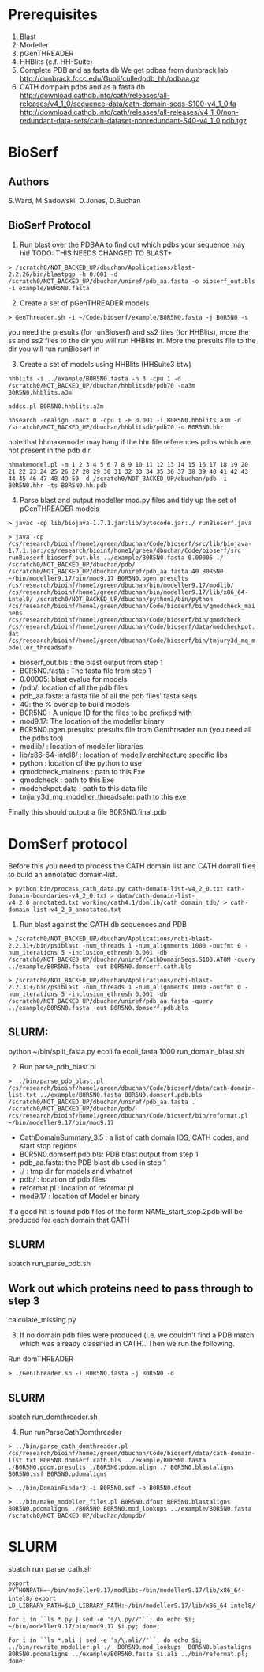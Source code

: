# Prerequisites

1. Blast
2. Modeller
3. pGenTHREADER
4. HHBlits (c.f. HH-Suite)
5. Complete PDB and as fasta db
      We get pdbaa from dunbrack lab
      http://dunbrack.fccc.edu/Guoli/culledpdb_hh/pdbaa.gz
6. CATH dompain pdbs and as a fasta db
    http://download.cathdb.info/cath/releases/all-releases/v4_1_0/sequence-data/cath-domain-seqs-S100-v4_1_0.fa
    http://download.cathdb.info/cath/releases/all-releases/v4_1_0/non-redundant-data-sets/cath-dataset-nonredundant-S40-v4_1_0.pdb.tgz


# BioSerf

## Authors

S.Ward, M.Sadowski, D.Jones, D.Buchan

## BioSerf Protocol

1. Run blast over the PDBAA to find out which pdbs your sequence may hit!
TODO: THIS NEEDS CHANGED TO BLAST+

`> /scratch0/NOT_BACKED_UP/dbuchan/Applications/blast-2.2.26/bin/blastpgp -h 0.001 -d /scratch0/NOT_BACKED_UP/dbuchan/uniref/pdb_aa.fasta -o bioserf_out.bls -i example/B0R5N0.fasta`

2. Create a set of pGenTHREADER models

`> GenThreader.sh -i ~/Code/bioserf/example/B0R5N0.fasta -j B0R5N0 -s`

you need the presults (for runBioserf) and ss2 files (for HHBlits), more the ss and ss2 files to the
dir you will run HHBlits in. More the presults file to the dir you will run runBioserf in

3. Create a set of models using HHBlits (HHSuite3 btw)

`hhblits -i ../example/B0R5N0.fasta -n 3 -cpu 1 -d /scratch0/NOT_BACKED_UP/dbuchan/hhblitsdb/pdb70 -oa3m B0R5N0.hhblits.a3m`

`addss.pl B0R5N0.hhblits.a3m`

`hhsearch -realign -mact 0 -cpu 1 -E 0.001 -i B0R5N0.hhblits.a3m -d /scratch0/NOT_BACKED_UP/dbuchan/hhblitsdb/pdb70 -o B0R5N0.hhr`

note that hhmakemodel may hang if the hhr file references pdbs which are not present in the
pdb dir.

`hhmakemodel.pl -m 1 2 3 4 5 6 7 8 9 10 11 12 13 14 15 16 17 18 19 20 21 22 23 24 25 26 27 28 29 30 31 32 33 34 35 36 37 38 39 40 41 42 43 44 45 46 47 48 49 50 -d /scratch0/NOT_BACKED_UP/dbuchan/pdb -i B0R5N0.hhr -ts B0R5N0.hh.pdb`

4. Parse blast and output modeller mod.py files and tidy up the set of pGenTHREADER models

`> javac -cp lib/biojava-1.7.1.jar:lib/bytecode.jar:./ runBioserf.java`

`> java -cp /cs/research/bioinf/home1/green/dbuchan/Code/bioserf/src/lib/biojava-1.7.1.jar:/cs/research/bioinf/home1/green/dbuchan/Code/bioserf/src runBioserf bioserf_out.bls ../example/B0R5N0.fasta 0.00005 ./ /scratch0/NOT_BACKED_UP/dbuchan/pdb/ /scratch0/NOT_BACKED_UP/dbuchan/uniref/pdb_aa.fasta 40 B0R5N0 ~/bin/modeller9.17/bin/mod9.17 B0R5N0.pgen.presults /cs/research/bioinf/home1/green/dbuchan/bin/modeller9.17/modlib/ /cs/research/bioinf/home1/green/dbuchan/bin/modeller9.17/lib/x86_64-intel8/ /scratch0/NOT_BACKED_UP/dbuchan/python3/bin/python /cs/research/bioinf/home1/green/dbuchan/Code/bioserf/bin/qmodcheck_mainens /cs/research/bioinf/home1/green/dbuchan/Code/bioserf/bin/qmodcheck /cs/research/bioinf/home1/green/dbuchan/Code/bioserf/data/modcheckpot.dat /cs/research/bioinf/home1/green/dbuchan/Code/bioserf/bin/tmjury3d_mq_modeller_threadsafe`

* bioserf_out.bls : the blast output from step 1
* B0R5N0.fasta : The fasta file from step 1
* 0.00005: blast evalue for models
* /pdb/: location of all the pdb files
* pdb_aa.fasta: a fasta file of all the pdb files' fasta seqs
* 40: the % overlap to build models
* B0R5N0 : A unique ID for the files to be prefixed with
* mod9.17: The location of the modeller binary  
* B0R5N0.pgen.presults: presults file from Genthreader run (you need all the pdbs too)
* modlib/ : location of modeller libraries
* lib/x86-64-intel8/ : location of modelly architecture specific libs
* python : location of the python to use
* qmodcheck_mainens : path to this Exe
* qmodcheck : path to this Exe
* modchekpot.data : path to this data file
* tmjury3d_mq_modeller_threadsafe: path to this exe

Finally this should output a file
B0R5N0.final.pdb

# DomSerf protocol

Before this you need to process the CATH domain list and CATH domall files to
build an annotated domain-list.

`> python bin/process_cath_data.py cath-domain-list-v4_2_0.txt cath-domain-boundaries-v4_2_0.txt > data/cath-domain-list-v4_2_0_annotated.txt working/cath4.1/domlib/cath_domain_tdb/ > cath-domain-list-v4_2_0_annotated.txt`

1. Run blast against the CATH db sequences and PDB

`> /scratch0/NOT_BACKED_UP/dbuchan/Applications/ncbi-blast-2.2.31+/bin/psiblast -num_threads 1 -num_alignments 1000 -outfmt 0 -num_iterations 5 -inclusion_ethresh 0.001 -db /scratch0/NOT_BACKED_UP/dbuchan/uniref/CathDomainSeqs.S100.ATOM -query ../example/B0R5N0.fasta -out B0R5N0.domserf.cath.bls`

`> /scratch0/NOT_BACKED_UP/dbuchan/Applications/ncbi-blast-2.2.31+/bin/psiblast -num_threads 1 -num_alignments 1000 -outfmt 0 -num_iterations 5 -inclusion_ethresh 0.001 -db /scratch0/NOT_BACKED_UP/dbuchan/uniref/pdb_aa.fasta -query ../example/B0R5N0.fasta -out B0R5N0.domserf.pdb.bls`

## SLURM:
python ~/bin/split_fasta.py ecoli.fa ecoli_fasta 1000
run_domain_blast.sh

2. Run parse_pdb_blast.pl

`> ../bin/parse_pdb_blast.pl /cs/research/bioinf/home1/green/dbuchan/Code/bioserf/data/cath-domain-list.txt ../example/B0R5N0.fasta B0R5N0.domserf.pdb.bls /scratch0/NOT_BACKED_UP/dbuchan/uniref/pdb_aa.fasta . /scratch0/NOT_BACKED_UP/dbuchan/pdb/ /cs/research/bioinf/home1/green/dbuchan/Code/bioserf/bin/reformat.pl ~/bin/modeller9.17/bin/mod9.17`

* CathDomainSummary_3.5 :  a list of cath domain IDS, CATH codes, and start stop regions
* B0R5N0.domserf.pdb.bls: PDB blast output from step 1
* pdb_aa.fasta: the PDB blast db used in step 1
* ./ : tmp dir for models and whatnot
* pdb/ : location of pdb files
* reformat.pl : location of reformat.pl
* mod9.17 : location of Modeller binary

If a good hit is found pdb files of the form NAME_start_stop.2pdb will be produced for each domain that CATH

## SLURM
sbatch run_parse_pdb.sh

## Work out which proteins need to pass through to step 3
calculate_missing.py

3. If no domain pdb files were produced (i.e. we couldn't find a PDB match which was already classified in CATH). Then we run the following.

Run domTHREADER

`> ./GenThreader.sh -i B0R5N0.fasta -j B0R5N0 -d`

## SLURM
sbatch run_domthreader.sh

4. Run runParseCathDomthreader

`> ../bin/parse_cath_domthreader.pl /cs/research/bioinf/home1/green/dbuchan/Code/bioserf/data/cath-domain-list.txt B0R5N0.domserf.cath.bls ../example/B0R5N0.fasta ./B0R5N0.pdom.presults ./B0R5N0.pdom.align ./ B0R5N0.blastaligns B0R5N0.ssf B0R5N0.pdomaligns`

`> ../bin/DomainFinder3 -i B0R5N0.ssf -o B0R5N0.dfout`

`> ../bin/make_modeller_files.pl B0R5N0.dfout B0R5N0.blastaligns B0R5N0.pdomaligns ./B0R5N0 B0R5N0.mod_lookups ../example/B0R5N0.fasta /scratch0/NOT_BACKED_UP/dbuchan/dompdb/`

# SLURM
sbatch run_parse_cath.sh

`export PYTHONPATH=~/bin/modeller9.17/modlib:~/bin/modeller9.17/lib/x86_64-intel8/`
`export LD_LIBRARY_PATH=$LD_LIBRARY_PATH:~/bin/modeller9.17/lib/x86_64-intel8/`

`for i in ``ls *.py | sed -e 's/\.py//'``; do echo $i; ~/bin/modeller9.17/bin/mod9.17 $i.py; done;`

`for i in ``ls *.ali | sed -e 's/\.ali//'``; do echo $i; ../bin/rewrite_modeller.pl ./  B0R5N0.mod_lookups  B0R5N0.blastaligns B0R5N0.pdomaligns ../example/B0R5N0.fasta $i.ali ../bin/reformat.pl; done;`
